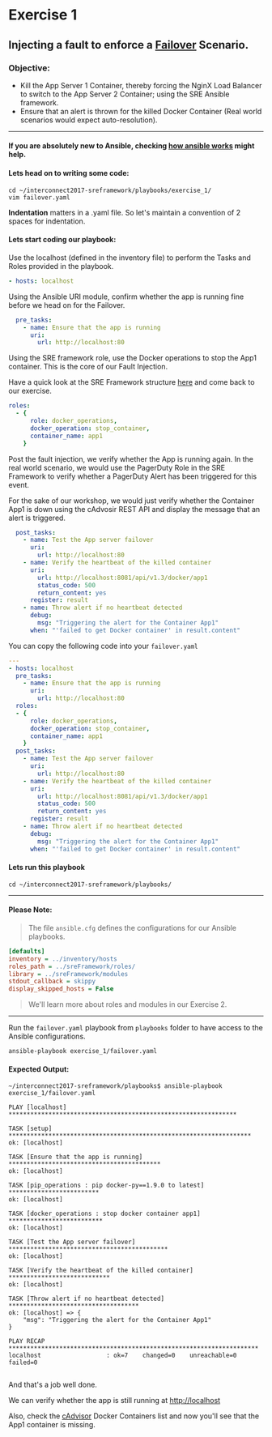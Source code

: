 # Exercise 1

## Injecting a fault to enforce a [Failover](https://en.wikipedia.org/wiki/Failover) Scenario.

### Objective:

* Kill the App Server 1 Container, thereby forcing the NginX Load Balancer to switch to the App Server 2 Container; using the SRE Ansible framework.
* Ensure that an alert is thrown for the killed Docker Container (Real world scenarios would expect auto-resolution).

---

#### If you are absolutely new to Ansible, checking [how ansible works](https://www.ansible.com/how-ansible-works) might help. 

#### Lets head on to writing some code:

```shell
cd ~/interconnect2017-sreframework/playbooks/exercise_1/
vim failover.yaml
```

**Indentation** matters in a .yaml file. So let's maintain a convention of 2 spaces for indentation.

#### Lets start coding our playbook:

Use the localhost (defined in the inventory file) to perform the Tasks and Roles provided in the playbook.

```yaml
- hosts: localhost
```

Using the Ansible URI module, confirm whether the app is running fine before we head on for the Failover.

```yaml
  pre_tasks:
    - name: Ensure that the app is running
      uri:
        url: http://localhost:80
```

Using the SRE framework role, use the Docker operations to stop the App1 container. This is the core of our Fault Injection.

Have a quick look at the SRE Framework structure [here](https://github.com/CDSLab/interconnect2017-sreframework/tree/master/sreFramework) and come back to our exercise.

```yaml
roles:
  - {
      role: docker_operations,
      docker_operation: stop_container,
      container_name: app1
    }
```

Post the fault injection, we verify whether the App is running again.
In the real world scenario, we would use the PagerDuty Role in the SRE Framework to verify whether a PagerDuty Alert has been triggered for this event. 


For the sake of our workshop, we would just verify whether the Container App1 is down using the cAdvosir REST API and display the message that an alert is triggered.


```yaml
  post_tasks:
    - name: Test the App server failover
      uri:
        url: http://localhost:80
    - name: Verify the heartbeat of the killed container
      uri:
        url: http://localhost:8081/api/v1.3/docker/app1
        status_code: 500
        return_content: yes
      register: result
    - name: Throw alert if no heartbeat detected
      debug:
        msg: "Triggering the alert for the Container App1"
      when: "'failed to get Docker container' in result.content"
```      

You can copy the following code into your `failover.yaml`

```yaml
---
- hosts: localhost
  pre_tasks:
    - name: Ensure that the app is running
      uri:
        url: http://localhost:80
  roles:
  - {
      role: docker_operations,
      docker_operation: stop_container,
      container_name: app1
    }
  post_tasks:
    - name: Test the App server failover
      uri:
        url: http://localhost:80
    - name: Verify the heartbeat of the killed container
      uri:
        url: http://localhost:8081/api/v1.3/docker/app1
        status_code: 500
        return_content: yes
      register: result
    - name: Throw alert if no heartbeat detected
      debug:
        msg: "Triggering the alert for the Container App1"
      when: "'failed to get Docker container' in result.content"

```

#### Lets run this playbook

```shell
cd ~/interconnect2017-sreframework/playbooks/
```
---
#### Please Note:
> The file `ansible.cfg` defines the configurations for our Ansible playbooks.

```INI
[defaults]
inventory = ../inventory/hosts
roles_path = ../sreFramework/roles/
library = ../sreFramework/modules
stdout_callback = skippy
display_skipped_hosts = False
```

> We'll learn more about roles and modules in our Exercise 2.

---

Run the `failover.yaml` playbook from `playbooks` folder to have access to the Ansible configurations.

```shell
ansible-playbook exercise_1/failover.yaml
```

#### Expected Output:

```shell
~/interconnect2017-sreframework/playbooks$ ansible-playbook exercise_1/failover.yaml 

PLAY [localhost] ***************************************************************

TASK [setup] *******************************************************************
ok: [localhost]

TASK [Ensure that the app is running] ******************************************
ok: [localhost]

TASK [pip_operations : pip docker-py==1.9.0 to latest] *************************
ok: [localhost]

TASK [docker_operations : stop docker container app1] **************************
ok: [localhost]

TASK [Test the App server failover] ********************************************
ok: [localhost]

TASK [Verify the heartbeat of the killed container] ****************************
ok: [localhost]

TASK [Throw alert if no heartbeat detected] ************************************
ok: [localhost] => {
    "msg": "Triggering the alert for the Container App1"
}

PLAY RECAP *********************************************************************
localhost                  : ok=7    changed=0    unreachable=0    failed=0   


```

And that's a job well done.

We can verify whether the app is still running at <http://localhost>

Also, check the [cAdvisor](http://localhost:8081) Docker Containers list and now you'll see that the App1 container is missing.


